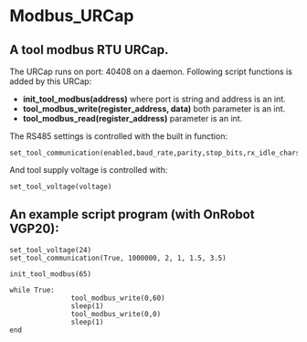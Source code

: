 # Modbus_URCap

## A tool modbus RTU URCap.
The URCap runs on port: 40408 on a daemon. Following script functions is added by this URCap:
 
*	**init_tool_modbus(address)** where port is string and address is an int.
*	**tool_modbus_write(register_address, data)** both parameter is an int.
*	**tool_modbus_read(register_address)** parameter is an int.

The RS485 settings is controlled with the built in function:

    set_tool_communication(enabled,baud_rate,parity,stop_bits,rx_idle_chars,tx_idle_chars)


And tool supply voltage is controlled with:

    set_tool_voltage(voltage)

## An example script program (with OnRobot VGP20):
    set_tool_voltage(24)
    set_tool_communication(True, 1000000, 2, 1, 1.5, 3.5)

    init_tool_modbus(65)

    while True:
                   tool_modbus_write(0,60)
                   sleep(1)
                   tool_modbus_write(0,0)
                   sleep(1)
    end
